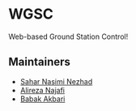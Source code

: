 # WGSC
Web-based Ground Station Control! 
## Maintainers ##
- [Sahar Nasimi Nezhad](https://github.com/saharnn96)
- [Alireza Najafi](https://github.com/alireza-na77)
- [Babak Akbari](https://github.com/babakakbari)
